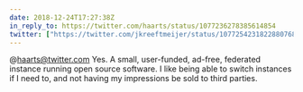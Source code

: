 ```yaml
---
date: 2018-12-24T17:27:38Z
in_reply_to: https://twitter.com/haarts/status/1077236278385614854
twitter: ["https://twitter.com/jkreeftmeijer/status/1077254231822880768"]
---
```

@haarts@twitter.com Yes. A small, user-funded, ad-free, federated instance running open source software. I like being able to switch instances if I need to, and not having my impressions be sold to third parties.
